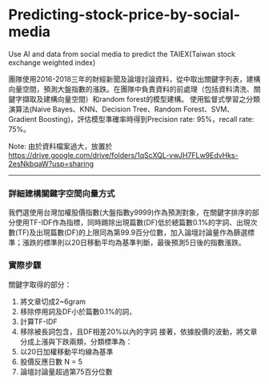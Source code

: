 # Predicting-stock-price-by-social-media
Use AI and data from social media to predict the TAIEX(Taiwan stock exchange weighted index)

團隊使用2016-2018三年的財經新聞及論壇討論資料，從中取出關鍵字列表，建構向量空間，預測大盤指數的漲跌。在團隊中負責資料的前處理（包括資料清洗、關鍵字擷取及建構向量空間）和random forest的模型建構。
使用監督式學習之分類演算法(Naive Bayes、KNN、Decision Tree、Random Forest、SVM、Gradient Boosting)，評估模型準確率時得到Precision rate: 95%，recall rate: 75%。

Note: 由於資料檔案過大，放置於 https://drive.google.com/drive/folders/1qScXQL-vwJH7FLw9EdvHks-2esNkbqaW?usp=sharing


----------------

### 詳細建構關鍵字空間向量方式

我們選使用台灣加權股價指數(大盤指數y9999)作為預測對象，在關鍵字排序的部分使用TF-IDF作為指標，同時踢除出現篇數(DF)低於總篇數0.1%的字詞、出現次數(TF)及出現篇數(DF)的上限同為第99.9百分位數，加入論壇討論量作為篩選標準；漲跌的標準則以20日移動平均為基準判斷，最後預測5日後的指數漲跌。

### 實際步驟
關鍵字取得的部分：
1. 將文章切成2~6gram
2. 移除停用詞及DF小於篇數0.1%的詞，
3. 計算TF-IDF
4. 移除被長詞包含，且DF相差20%以內的字詞
接著，依據股價的波動，將文章分成上漲與下跌兩類，分類標準為：
1. 以20日加權移動平均線為基準
2. 股價反應日數 N = 5
3. 論壇討論量超過第75百分位數
